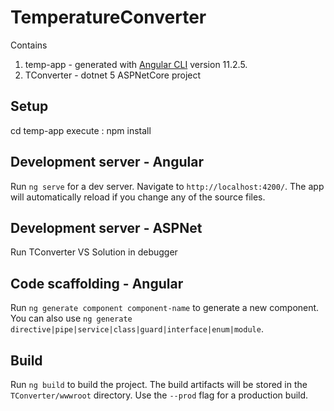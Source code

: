 # TemperatureConverter

Contains 

1. temp-app - generated with [Angular CLI](https://github.com/angular/angular-cli) version 11.2.5.
2. TConverter - dotnet 5 ASPNetCore project

## Setup

cd temp-app
execute : npm install

## Development server - Angular

Run `ng serve` for a dev server. Navigate to `http://localhost:4200/`. The app will automatically reload if you change any of the source files.

## Development server - ASPNet

Run TConverter VS Solution in debugger

## Code scaffolding - Angular

Run `ng generate component component-name` to generate a new component. You can also use `ng generate directive|pipe|service|class|guard|interface|enum|module`.

## Build

Run `ng build` to build the project. The build artifacts will be stored in the `TConverter/wwwroot` directory. Use the `--prod` flag for a production build.

